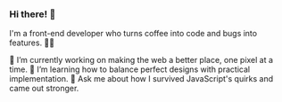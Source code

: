 ### Hi there! 👋

I'm a front-end developer who turns coffee into code and bugs into features. 🚀✨

🔭 I’m currently working on making the web a better place, one pixel at a time.
🌱 I’m learning how to balance perfect designs with practical implementation.
💬 Ask me about how I survived JavaScript's quirks and came out stronger.

<!--
**kingcwt/kingcwt** is a ✨ _special_ ✨ repository because its `README.md` (this file) appears on your GitHub profile.

Here are some ideas to get you started:

- 🔭 I’m currently working on ...
- 🌱 I’m currently learning ...
- 👯 I’m looking to collaborate on ...
- 🤔 I’m looking for help with ...
- 💬 Ask me about ...
- 📫 How to reach me: ...
- 😄 Pronouns: ...
- ⚡ Fun fact: ...
-->

